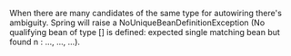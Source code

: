 When there are many candidates of the same type for autowiring there's ambiguity.
Spring will raise a NoUniqueBeanDefinitionException (No qualifying bean of type [] is defined: expected single matching bean but found n : ..., ..., ...).

